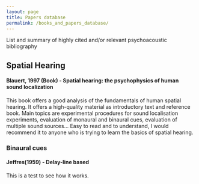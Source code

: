 ```yaml
---
layout: page
title: Papers database
permalink: /books_and_papers_database/
---
```


List and summary of highly cited and/or relevant psychoacoustic bibliography

## Spatial Hearing
#### Blauert, 1997 (Book) - Spatial hearing: the psychophysics of human sound localization
This book offers a good analysis of the fundamentals of human spatial hearing. It offers a high-quality material as introductory text and reference book.
Main topics are experimental procedures for sound localisation experiments, evaluation of monaural and binaural cues, evaluation of multiple sound sources...
Easy to read and to understand, I would recommend it to anyone who is trying to learn the basics of spatial hearing.
### Binaural cues
#### Jeffres(1959) - Delay-line based
This is a test to see how it works.
